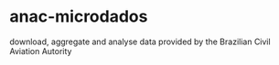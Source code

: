 # anac-microdados
download, aggregate and analyse data provided by the Brazilian Civil Aviation Autority
